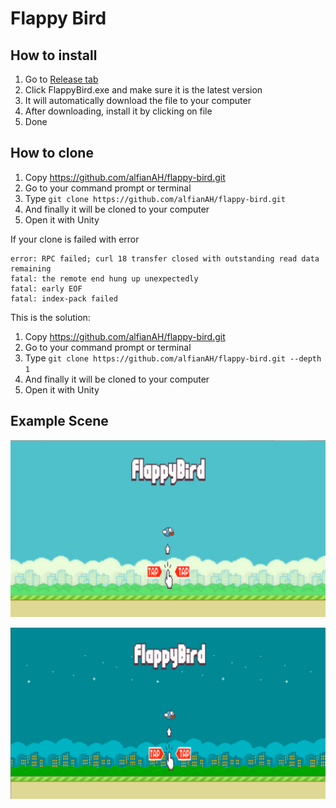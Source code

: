 ﻿# Flappy Bird

## How to install
1. Go to [Release tab](https://github.com/alfianAH/flappy-bird/releases) 
2. Click FlappyBird.exe and make sure it is the latest version
3. It will automatically download the file to your computer
4. After downloading, install it by clicking on file
5. Done

## How to clone
1. Copy https://github.com/alfianAH/flappy-bird.git
2. Go to your command prompt or terminal
3. Type ```git clone https://github.com/alfianAH/flappy-bird.git```
4. And finally it will be cloned to your computer
5. Open it with Unity

If your clone is failed with error
```
error: RPC failed; curl 18 transfer closed with outstanding read data remaining
fatal: the remote end hung up unexpectedly
fatal: early EOF
fatal: index-pack failed
```

This is the solution:
1. Copy https://github.com/alfianAH/flappy-bird.git
2. Go to your command prompt or terminal
3. Type ```git clone https://github.com/alfianAH/flappy-bird.git --depth 1```
4. And finally it will be cloned to your computer
5. Open it with Unity

## Example Scene

![Day Background](/Images/dayBG.png)

![Night Background](/Images/nightBG.png)